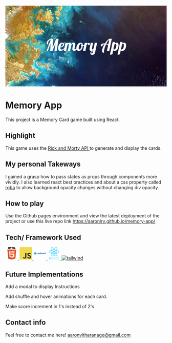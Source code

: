 <p align="center">
  <img  src="Memory_App.png">
</p>


# Memory App

This project is a Memory Card game built using React.

## Highlight

This game uses the <a href="https://rickandmortyapi.com/"> Rick and Morty API </a> to generate and display the cards.

## My personal Takeways
I gained a grasp how to pass states as props through components more vividly. I also learned react best practices and about a css property called <a href="https://www.w3schools.com/cssref/func_rgba.asp">rgba</a> to allow background opacity changes without changing div opacity.

## How to play

Use the Github pages environment and view the latest deployment of the project or use this live repo link https://aaronlrv.github.io/memory-app/

## Tech/ Framework Used
<p align="left"> 
<a href="https://www.w3.org/html/" target="_blank" rel="noreferrer"> <img src="https://raw.githubusercontent.com/devicons/devicon/master/icons/html5/html5-original-wordmark.svg" alt="html5" width="40" height="40"/> </a>
<a href="https://developer.mozilla.org/en-US/docs/Web/JavaScript" target="_blank" rel="noreferrer"> <img src="https://raw.githubusercontent.com/devicons/devicon/master/icons/javascript/javascript-original.svg" alt="javascript" width="40" height="40"/> </a> 
<a href="https://webpack.js.org" target="_blank" rel="noreferrer"> <img src="https://raw.githubusercontent.com/devicons/devicon/d00d0969292a6569d45b06d3f350f463a0107b0d/icons/webpack/webpack-original-wordmark.svg" alt="webpack" width="40" height="40"/> </a>  <a href="https://reactjs.org/" target="_blank" rel="noreferrer"> <img src="https://raw.githubusercontent.com/devicons/devicon/master/icons/react/react-original-wordmark.svg" alt="react" width="40" height="40"/> </a> <a href="https://tailwindcss.com/" target="_blank" rel="noreferrer"> <img src="https://www.vectorlogo.zone/logos/tailwindcss/tailwindcss-icon.svg" alt="tailwind" width="40" height="40"/> </a> </p>

## Future Implementations
Add a modal to display Instructions

Add shuffle and hover animations for each card.

Make score increment in 1's instead of 2's

## Contact info
Feel free to contact me here! aaronvitharanage@gmail.com
